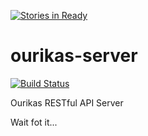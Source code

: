 [![Stories in Ready](https://badge.waffle.io/ourikas/ourikas-server.png?label=ready&title=Ready)](https://waffle.io/ourikas/ourikas-server)
# ourikas-server
[![Build Status](https://snap-ci.com/ourikas/ourikas-server/branch/master/build_image)](https://snap-ci.com/ourikas/ourikas-server/branch/master)

Ourikas RESTful API Server

Wait fot it...
